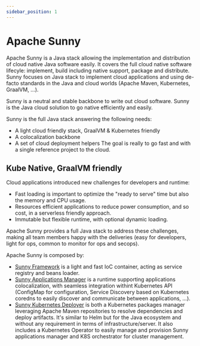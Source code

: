 ```yaml
---
sidebar_position: 1
---
```


# Apache Sunny

Apache Sunny is a Java stack allowing the implementation and distribution of cloud native Java software easily.
It covers the full cloud native software lifecyle: implement, build including native support, package and distribute.
Sunny focuses on Java stack to implement cloud applications and using de-facto standards in the Java and cloud worlds (Apache Maven, Kubernetes, GraalVM, ...).

Sunny is a neutral and stable backbone to write out cloud software. Sunny is the Java cloud solution to go native efficiently and easily.

Sunny is the full Java stack answering the following needs:
* A light cloud friendly stack, GraalVM & Kubernetes friendly
* A colocalization backbone
* A set of cloud deployment helpers
The goal is really to go fast and with a single reference project to the cloud.

## Kube Native, GraalVM friendly

Cloud applications introduced new challenges for developers and runtime:
* Fast loading is important to optimize the "ready to serve" time but also the memory and CPU usage.
* Resources efficient applications to reduce power consumption, and so cost, in a serverless friendly approach.
* Immutable but flexible runtime, with optional dynamic loading.

Apache Sunny provides a full Java stack to address these challenges, making all team members happy with the deliveries (easy for developers, light for ops, common to monitor for ops and secops).

Apache Sunny is composed by:
* [Sunny Framework](framework) is a light and fast IoC container, acting as service registry and beans loader.
* [Sunny Applications Manager](applications-manager) is a runtime supporting applications colocalization, with seamless integration withint Kubernetes API (ConfigMap for configuration, Service Discovery based on Kubernetes coredns to easily discover and communicate between applications, ...).
* [Sunny Kubernetes Deployer](deployer) is both a Kubernetes packages manager leveraging Apache Maven repositories to resolve dependencies and deploy artifacts. It's similar to Helm but for the Java ecosystem and without any requirement in terms of infrastructure/server. It also includes a Kubernetes Operator to easily manage and provision Sunny applications manager and K8S orchestrator for cluster management. 
